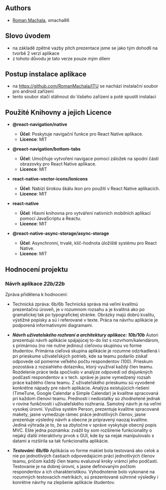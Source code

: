 ## Authors
- [Roman Machala](https://github.com/RomanMachala), xmacha86
## Slovo úvodem
- na základě zpětné vazby pitch prezentace jsme se jako tým dohodli na tvorbě 2 verzí aplikace
- z tohoto důvodu je tato verze pouze mým dílem
## Postup instalace aplikace
- na https://github.com/RomanMachala/ITU se nachází instalační soubor pro android zařízení
- tento soubor stačí stáhnout do Vašeho zařízení a poté spustit instalaci
## Použité Knihovny a jejich Licence

- **@react-navigation/native**
  - **Účel**: Poskytuje navigační funkce pro React Native aplikace.
  - **Licence**: MIT

- **@react-navigation/bottom-tabs**
  - **Účel**: Umožňuje vytvoření navigace pomocí záložek na spodní části obrazovky pro React Native aplikace.
  - **Licence**: MIT

- **react-native-vector-icons/Ionicons**
  - **Účel**: Nabízí širokou škálu ikon pro použití v React Native aplikacích.
  - **Licence**: MIT

- **react-native**
  - **Účel**: Hlavní knihovna pro vytváření nativních mobilních aplikací pomocí JavaScriptu a Reactu.
  - **Licence**: MIT

- **@react-native-async-storage/async-storage**
  - **Účel**: Asynchronní, trvalé, klíč-hodnota úložiště systému pro React Native.
  - **Licence**: MIT
## Hodnocení projektu 
 ### Návrh aplikace ***22b/22b***
 Zpráva přidělena k hodnocení:
- Technická zpráva: 6b/6b
  Technická správa má veľmi kvalitnú prezentačnú úroveň, je v rozumnom rozsahu a je kvalitná ako po gramatickej tak po         typografickej stránke. Obrázky majú dobrú kvalitu, výstižné popisky a sú i referované v texte. Práca na návrhu aplikácie     je podporená informatívnymi diagramami.

- ***Návrh uživatelského rozhraní a architektury aplikace: 10b/10b***
  Autori prezentujú návrh aplikácie spájajúcej to-do list s rozvrhom/kalendárom, s primárnou (no nie nutne jedinou) cieľovou   skupinou vo forme študentov. Primárna cieľová skupina aplikácie je rozumne odzrkadlená i pri prieskume užívateľských         potrieb, kde sa teamu podarilo získať odpovede od pomerne veľkého počtu respondentov (100). Prieskum pozostáva z             rozsiahleho dotazníku, ktorý využíval každý člen teamu. Rozdelenie práce teda spočívalo v analýze odpovedí od disjunkných    podčastí respondentov a v tech. správe je jasne vymedzený rozsah práce každého člena teamu. Z užívateľského prieskumu sú     vyvodené konkrétne nápady pre návrh aplikácie. Analýza existujúcich riešení (TimeTune, Google Calendar a Simple Calendar)    je kvalitne spracovaná pri každom členovi teamu. Prednosti i nedostatky sú zhodnotené jednak v rovine funkčnosti i           užívateľského rozhrania. Samotný návrh je na veľmi vysokej úrovni. Využíva systém Person, prezentuje kvalitne spracované     makety, jasne vymedzuje rámec práce jednotlivých členov, jasne prezentuje výsledný návrh a obecne je pripravený naozaj       kvalitne. Jediná výhrada je to, že sa zbytočne v správe vyskytuje obecný popis MVC. Ešte jedna poznámka: zvážil by som       rozšírenie funkcionality o nejaký ďalší interaktívny prvok s GUI, kde by sa nejak manipulovalo s datami a rozšírila sa tak   funkcionalita aplikácie.

- ***Testování: 6b/6b***
  Aplikácia vo forme makiet bola testovaná ako celok a nie po jednotlivých častiach odpovedajúcim práci jednotlivých členov    teamu, pričom každý člen teamu evaluoval kroky vrámci jeho podčasti. Testovanie je na dobrej úrovni, s jasne definovaným     počtom respondentov a ich charakteristikou. Vyhodnotenie bolo vykonané na rozumných testovacích metrikách, sú prezentované   súhrnné výsledky i konrétne návrhy na zlepšenie aplikácie študentov.
 
